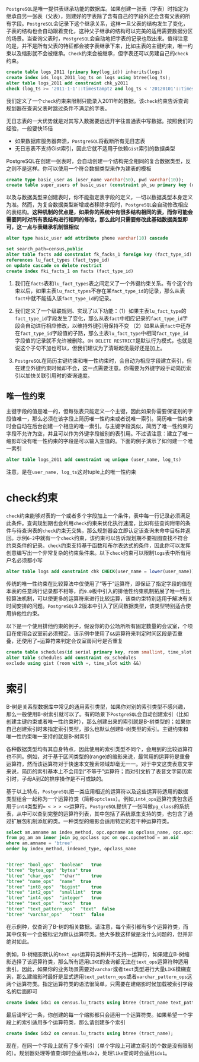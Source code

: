 `PostgreSQL`是唯一提供表继承功能的数据库。如果创建一张表（字表）时指定为继承自另一张表（父表），则建好的字表除了含有自己的字段外还会含有父表的所有字段。`PostgreSQL`会记录下这个继承关系，这样一旦父表的结构发生了变化，子表的结构也会自动跟着变化，这种父子继承的结构可以完美的适用需要数据分区的场景。当查询父表时，`PostgreSQL`会自动地把字表的记录也取出来。值得注意的是，并不是所有父表的特征都会被字表继承下来，比如主表的主键约束，唯一约束以及缩影就不会被继承。`Check`约束会被继承，但字表还可以另建自己的`check`约束。

```sql
create table logs_2011 (primary key(log_id)) inherits(logs)
create index ids_logs_2011_log_ts on logs using btree(log_ts);
alter table logs_2011 add constraint chk_y2011
check (log_ts >= '2011-1-1'::timestamptz and log_ts < '20120101'::timestamptz)
```

我们定义了一个`check`约束来限制只能录入2011年的数据。该`check`约束告诉查询规划器在查询父表时跳过条件不满足的字表。

无日志表的一大优势就是对其写入数据要远远开宇往普通表中写数据。按照我们的经验，一般要快15倍

- 如果数据库服务器奔溃，`PostgreSQL`将截断所有无日志表
- 无日志表不支持Gist索引，因此它就不适用于依赖`Gist`索引的数据类型

PostgreSQL在创建一张表时，会自动创建一个结构完全相同的复合数据类型，反之则不是这样。你可以使用一个符合数据类型来作为建表的模板

```sql
create type basic_user as (user_name varchar(50), pwd varchar(10));
create table super_users of basic_user (constraint pk_su primary key (user_name))
```

以及与数据类型来创建表时，你不能指定表字段的定义，一切以数据类型本身定义为准。然而，为复合数据类型新增或者移除字段时，`PostgreSQL`会自动修改相应的表结构。**这种机制的优点是，如果你的系统中有很多结构相同的表，而你可能会需要同时对所有表结构进行相同的修改，那么此时只需要修改此基础数据类型即可，这一点与表继承机制很相似**

```sql
alter type hasic_user add attribute phone varchar(10) cascade
```

```sql
set search_path=census,public
alter table facts add constraint fk_facks_1 foreign key (fact_type_id)
references lu_fact_types (fact_type_id)
on update cascade on delete restrict
create index fki_facts_1 on facts (fact_type_id)
```

1. 我们在`facts`表和`lu_fact_types`表之间定义了一个外键约束关系。有个这个约束以后，如果主表`lu_fact_types`不存在某`fact_type_id`的记录，那么从表`fact`中就不能插入该`fact_type_id`的记录。

2. 我们定义了一个级联规则、实现了以下功能：（1）如果主表`lu_fact_type`的`fact_type_id`字段发生了变化，那么从表`fact`中相应记录的`fact_type_id`字段会自动进行相应修改，以维持外键引用保持不变 （2）如果从表`fact`中还存在`fact_type_id`字段值的子路，那么主表`lu_fact_type`中相同`fact_type_id`字段值的记录就不允许被删除。`ON DELETE RESTRICT`是默认行为模式，也就是说这个子句不加也可以，但我们建议为了清晰起见最好还是加上。

3. `PostgreSQL`在简历主键约束和唯一性约束时，会自动为相应字段建立索引，但在建立外键约束时候却不会，这一点需要注意。你需要为外键字段手动简历索引以加快关联引用时的查询速度。

## 唯一性约束

主键字段的值是唯一的，但每张表只能定义一个主键，因此如果你需要保证别的字段值唯一，那么必须在该字段上简历唯一性约束或者说唯一索引。简历唯一性约束时会自动在后台创建一个相应的唯一索引。与主键字段类似，简历了唯一性约束的字段不允许为空，并且可以作为外键字段被别的表引用。不过请注意：建立了唯一缩影却没有唯一性约束的字段是可以输入空值的。下面的例子演示了如何建一个唯一索引

```sql
alter table logs_2011 add constraint uq unique (user_name, log_ts)
```

注意，是在`user_name, log_ts`这对tuple上的唯一性约束

# check约束

`check`约束能够对表的一个或者多个字段加上一个条件，表中每一行记录必须满足此条件。查询规划期也会利用`check`约束来优化执行速度，比如有些查询附带的条件与待查询表的`check`约束无交集，那么规划器会立即认定该查询未命中目标并返回。示例`6-2`中就有一个`check`约束，该约束可以告诉规划期不要视图查找不符合约束条件的记录。`check`约束支持基于函数和布尔表达式的条件，因此你可以发挥创意编写出一个非常复杂的约束条件来。以下`check`约束可以限制`logs`表中所有用户名必须都小写

```sql
alter table logs add constraint chk CHECK(user_name = lower(user_name))
```

传统的唯一性约束在比较算法中仅使用了“等于”运算符，即保证了指定字段的值在本表的任意两行记录都不相等，而`9.0`板中引入的排他性约束机制拓展了唯一性比较算法机制，可以使更多的运算符来进行比较运算，该类约束特别适用于解决有关时间安排的问题。`PostgreSQL`9.2版本中引入了区间数据类型，该类型特别适合使用排他性约束。

以下是一个使用排他约束的例子，假设你的办公场所所有固定数量的会议室，个项目在使用会议室前必须预定。该示例中使用了`&&`运算符来判定时间区段是否重叠，还使用了`=`运算符来判定会议室房间号是否重复

```sql
create table schedules(id serial primary key, room smallint, time_slot tstzrange);
alter table schedules add constraint ex_schedules
exclude using gist (room with =, time_slot with &&)
```


# 索引

B-树是关系型数据库中常见的通用索引类型，如果你对别的索引类型不感兴趣，那么一般使用B-树索引就可以了。有的场景下`PostgreSQL`会自动创建索引（比如创建主键约束或者唯一性约束时），那么创建出来的索引就是B-树类型的；如果你自己创建索引时未指定索引类型，那么也默认创建B-树类型的索引。主键约束和唯一性约束唯一支持的就是B-树索引

各种数据类型均有其自身特点，因此使用的索引类型不同个，会用到的比较运算符也不同。例如，对于基于区间类型的(range)的缩影来说，最常用的运算符是重叠运算符，然而该运算符对于快速本文搜索领域却毫无一一。对于中文这类表意文字来说，简历的索引基本上不会用到“不等于”运算符；而对引文折了表音文字简历索引时，子母A到Z的排序操作是不可或缺的。

基于以上特点，`PostgreSQL`把一类应用相近的运算符以及这些运算符适用的数据类型组合一起称为一个运算符类（简称`optclass`）。例如,`int4_ops`运算符类包含适用于`int4`类型的`= < > > <>`运算符。`PostgreSQL`提供了一张叫做`pg_class`的系统表，从中可以查到完整的运算符列表，其中包括了系统原生支持的类，也包含了通过扩展包机制添加的类。一种类型的缩影会适用特定的若干种运算符类。

```sql
select am.amname as index_method, opc.opcname as opclass_name, opc.opcintype::regtype as indexed_type, opc.opcdefault as is_default
from pg_am am inner join pg_opclass opc on opc.opcmethod = am.oid
where am.amname = 'btree'
order by index_method, indexed_type, opclass_name


"btree"	"bool_ops"	"boolean"	true
"btree"	"bytea_ops"	"bytea"	true
"btree"	"char_ops"	""char""	true
"btree"	"name_ops"	"name"	true
"btree"	"int8_ops"	"bigint"	true
"btree"	"int2_ops"	"smallint"	true
"btree"	"int4_ops"	"integer"	true
"btree"	"text_ops"	"text"	true
"btree"	"text_pattern_ops"	"text"	false
"btree"	"varchar_ops"	"text"	false
```

在示例种，仅查询了B-树的相关数据。请注意，每个索引都有多个运算符类，而其中仅有一个会被标记为默认运算符类。绝大多数这样做是没什么问题的，但并非绝对如此。

例如，B-树缩影默认的`text_ops`运算符类种并不支持`~~`运算符，如果建立B-树缩影选择了该运算符类，那么所有适用`LIKE`的查询都无法在`text_ops`运算符种适用索引。因此，如果你的业务场景需要对`varchar`或者`text`类型进行大量`LIKE`模糊查询，那么建缩影时最好是显式适用`text_pattern_ops`或者`varchar_pattern_ops`这两个运算符类。指定运算符类的语法很简单，只需要在建缩影时候加载被索引字段名的后面即可

```sql
create index idx1 on census.lu_tracts using btree (tract_name text_pattern_ops)
```

最后请牢记一条，你创建的每一个缩影都只会适用一个运算符类。如果希望一个字段上的索引适用多个运算符类，那么请创建多个索引

```sql
create index idx2 on census.lu_tracts using btree (tract_name);
```

现在，在同一个字段上就有了多个索引（单个字段上可建立索引的个数是没有限制的）。规划器处理等值查询时会适用`idx2`，处理`like`查询时会适用`idx1`。
